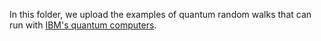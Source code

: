 In this folder, we upload the examples of quantum random walks that can run with [IBM's quantum computers](https://quantum-computing.ibm.com/).

